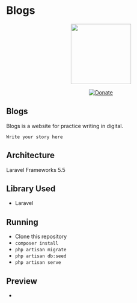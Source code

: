 # Blogs
<p align="center"><img src="https://laravel.com/assets/img/components/logo-laravel.svg" width="160"></p>
<p align="center">
<a href="#" rel="nofollow"><img src="https://camo.githubusercontent.com/aa6cd44c832344c7b6e5edfc8524c46d4bec971b/68747470733a2f2f696d672e736869656c64732e696f2f62616467652f446f6e6174652d50617950616c2d677265656e2e7376673f6d61784167653d363030" alt="Donate" data-canonical-src="https://img.shields.io/badge/Donate-PayPal-green.svg?maxAge=600" style="max-width:100%;"></a>
</p>

## Blogs
Blogs is a website for practice writing in digital.
```
Write your story here
```
## Architecture
Laravel Frameworks 5.5

## Library Used
- Laravel

## Running
- Clone this repository
- ``` composer install ```
- ``` php artisan migrate ```
- ``` php artisan db:seed ```
- ``` php artisan serve ```

## Preview
-
